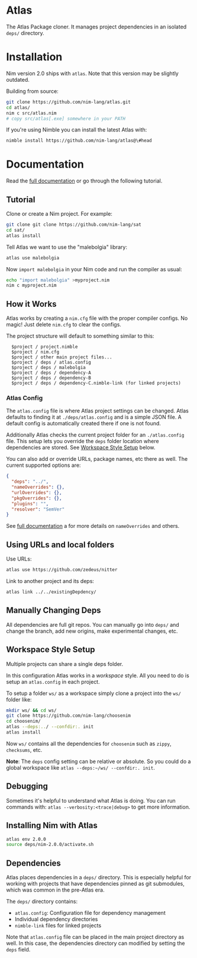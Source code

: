 # Atlas

The Atlas Package cloner. It manages project dependencies in an isolated `deps/` directory.

# Installation

Nim version 2.0 ships with `atlas`. Note that this version may be slightly outdated.

Building from source:

```sh
git clone https://github.com/nim-lang/atlas.git
cd atlas/
nim c src/atlas.nim
# copy src/atlas[.exe] somewhere in your PATH
```

If you're using Nimble you can install the latest Atlas with:

```sh
nimble install https://github.com/nim-lang/atlas@\#head
```

# Documentation

Read the [full documentation](./doc/atlas.md) or go through the following tutorial.

## Tutorial

Clone or create a Nim project. For example:

```sh
git clone git clone https://github.com/nim-lang/sat
cd sat/
atlas install
```

Tell Atlas we want to use the "malebolgia" library:

```sh
atlas use malebolgia
```

Now `import malebolgia` in your Nim code and run the compiler as usual:

```sh
echo "import malebolgia" >myproject.nim
nim c myproject.nim
```

## How it Works

Atlas works by creating a `nim.cfg` file with the proper compiler configs. No magic! Just delete `nim.cfg` to clear the configs.

The project structure will default to something similar to this:

```
  $project / project.nimble
  $project / nim.cfg
  $project / other main project files...
  $project / deps / atlas.config
  $project / deps / malebolgia
  $project / deps / dependency-A
  $project / deps / dependency-B
  $project / deps / dependency-C.nimble-link (for linked projects)
```

### Atlas Config

The `atlas.config` file is where Atlas project settings can be changed. Atlas defaults to finding it at `./deps/atlas.config` and is a simple JSON file. A default config is automatically created there if one is not found.

Additionally Atlas checks the current project folder for an `./atlas.config` file. This setup lets you override the `deps` folder location where dependencies are stored. See [Workspace Style Setup](#workspace-style-setup) below.

You can also add or override URLs, package names, etc there as well. The current supported options are: 

```json
{
  "deps": "../",
  "nameOverrides": {},
  "urlOverrides": {},
  "pkgOverrides": {},
  "plugins": "",
  "resolver": "SemVer"
}
```

See [full documentation](./doc/atlas.md) a for more details on `nameOverrides` and others.

## Using URLs and local folders

Use URLs:
```sh
atlas use https://github.com/zedeus/nitter
```

Link to another project and its deps:
```sh
atlas link ../../existingDepdency/
```

## Manually Changing Deps

All dependencies are full git repos. You can manually go into `deps/` and change the branch, add new origins, make experimental changes, etc.

## Workspace Style Setup

Multiple projects can share a single deps folder.

In this configuration Atlas works in a *workspace* style. All you need to do is setup an `atlas.config` in each project.

To setup a folder `ws/` as a workspace simply clone a project into the `ws/` folder like:

```sh
mkdir ws/ && cd ws/
git clone https://github.com/nim-lang/choosenim
cd choosenim/
atlas --deps:../ --confdir:. init
atlas install
```

Now `ws/` contains all the dependencies for `choosenim` such as `zippy`, `checksums`, etc.

**Note**: The `deps` config setting can be relative or absolute. So you could do a global workspace like `atlas --deps:~/ws/ --confdir:. init`.

## Debugging

Sometimes it's helpful to understand what Atlas is doing. You can run commands with: `atlas --verbosity:<trace|debug>` to get more information. 

## Installing Nim with Atlas

```sh
atlas env 2.0.0
source deps/nim-2.0.0/activate.sh
```

## Dependencies

Atlas places dependencies in a `deps/` directory. This is especially helpful for working with projects that have dependencies pinned as git submodules, which was common in the pre-Atlas era.

The `deps/` directory contains:
- `atlas.config`: Configuration file for dependency management
- Individual dependency directories
- `nimble-link` files for linked projects

Note that `atlas.config` file can be placed in the main project directory as well. In this case, the dependencies directory can modified by setting the `deps` field.
